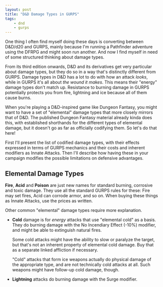 ```yaml
---
layout: post
title: "D&D Damage Types in GURPS"
tags:
    - dnd
    - gurps
---
```


One thing I often find myself doing these days is converting between D&D/d20 and
GURPS, mainly because I'm running a Pathfinder adventure using the DFRPG and
might soon run another. And now I find myself in need of some structured
thinking about damage types.

From its third edition onwards, D&D and its derivatives get very particular
about damage types, but they do so in a way that's distinctly different from
GURPS. Damage types in D&D has a lot to do with how an attack _looks_, while in
GURPS it's all about _the wound it makes_. This means their "energy" damage
types don't match up. Resistance to burning damage in GURPS potentially protects
you from fire, lightning and ice because all of them cause burns.

When you're playing a D&D-inspired game like Dungeon Fantasy, you might want to
have a set of "elemental" damage types that more closely mirrors that of
D&D. The published Dungeon Fantasy material already kinda does this, with
established shorthands for the different types of elemental damage, but it
doesn't go as far as officially codifying them. So let's do that here!

First I'll present the list of codified damage types, with their effects
expressed in terms of GURPS mechanics and their costs and inherent modifiers as
Innate Attacks. Then I'll describe how having these in your campaign modifies
the possible limitations on defensive advantages.

## Elemental Damage Types

**Fire**, **Acid** and **Poison** are just new names for standard burning,
corrosive and toxic damage. They use all the standard GURPS rules for these:
Fire may set fires, Acid can corrode armor, and so on. When buying these things
as Innate Attacks, use the prices as written.

Other common "elemental" damage types require more explanation.

- **Cold** damage is for _energy_ attacks that use "elemental cold" as a
  basis. They do burning damage with the No Incendiary Effect (-10%) modifier,
  and might be able to extinguish natural fires.

  Some cold attacks might have the ability to slow or paralyze the target, but
  that's not an inherent property of elemental cold damage. Buy that as a
  separate linked affliction if necessary.

  "Cold" attacks that form ice weapons actually do physical damage of the
  appropriate type, and are not technically cold attacks at all. Such weapons
  might have follow-up cold damage, though.

- **Lightning** attacks do burning damage with the Surge modifier.
